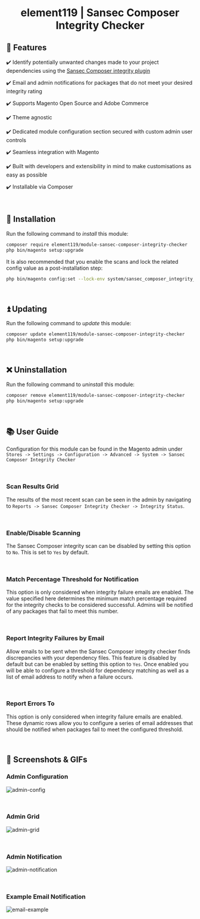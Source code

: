 <h1 align="center">element119 | Sansec Composer Integrity Checker</h1>

## 📝 Features
✔️ Identify potentially unwanted changes made to your project dependencies using the [Sansec Composer integrity plugin](https://github.com/sansecio/composer-integrity-plugin)

✔️ Email and admin notifications for packages that do not meet your desired integrity rating

✔️ Supports Magento Open Source and Adobe Commerce

✔️ Theme agnostic

✔️ Dedicated module configuration section secured with custom admin user controls

✔️ Seamless integration with Magento

✔️ Built with developers and extensibility in mind to make customisations as easy as possible

✔️ Installable via Composer

<br/>

## 🔌 Installation
Run the following command to *install* this module:
```bash
composer require element119/module-sansec-composer-integrity-checker
php bin/magento setup:upgrade
```

It is also recommended that you enable the scans and lock the related config value as a post-installation step:
```bash
php bin/magento config:set --lock-env system/sansec_composer_integrity_checker/scan_enable 1
```

<br/>

## ⏫ Updating
Run the following command to *update* this module:
```bash
composer update element119/module-sansec-composer-integrity-checker
php bin/magento setup:upgrade
```

<br/>

## ❌ Uninstallation
Run the following command to *uninstall* this module:
```bash
composer remove element119/module-sansec-composer-integrity-checker
php bin/magento setup:upgrade
```

<br/>

## 📚 User Guide
Configuration for this module can be found in the Magento admin under `Stores -> Settings -> Configuration -> Advanced
-> System -> Sansec Composer Integrity Checker`

<br>

### Scan Results Grid
The results of the most recent scan can be seen in the admin by navigating to `Reports -> Sansec Composer
Integrity Checker -> Integrity Status`.

<br>

### Enable/Disable Scanning
The Sansec Composer integrity scan can be disabled by setting this option to `No`. This is set to `Yes` by default.

<br>

### Match Percentage Threshold for Notification
This option is only considered when integrity failure emails are enabled. The value specified here determines the
minimum match percentage required for the integrity checks to be considered successful. Admins will be notified of any
packages that fail to meet this number.

<br>

### Report Integrity Failures by Email
Allow emails to be sent when the Sansec Composer integrity checker finds discrepancies with your dependency files.
This feature is disabled by default but can be enabled by setting this option to `Yes`. Once enabled you will be able
to configure a threshold for dependency matching as well as a list of email address to notify when a failure occurs.

<br>

### Report Errors To
This option is only considered when integrity failure emails are enabled. These dynamic rows allow you to configure a
series of email addresses that should be notified when packages fail to meet the configured threshold.

<br>

## 📸 Screenshots & GIFs
### Admin Configuration
![admin-config](https://user-images.githubusercontent.com/40261741/234102715-ed9e584e-da61-4a0f-9ae3-9f72bdde5524.png)

<br>

### Admin Grid
![admin-grid](https://user-images.githubusercontent.com/40261741/234440974-3ff17d18-faa0-407b-9b25-0e7e76e7d8aa.png)

<br>

### Admin Notification
![admin-notification](https://user-images.githubusercontent.com/40261741/234434736-0e187e19-f474-47cd-804b-7f4d150ba31b.png)

<br>

### Example Email Notification
![email-example](https://user-images.githubusercontent.com/40261741/234102797-8937df5a-7312-4750-a9ca-09c2ad7379bd.png)

